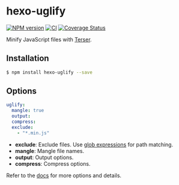 # hexo-uglify

[![NPM version](https://badge.fury.io/js/hexo-uglify.svg)](https://www.npmjs.com/package/hexo-uglify)
[![CI](https://github.com/hexojs/hexo-uglify/actions/workflows/ci.yml/badge.svg?branch=master)](https://github.com/hexojs/hexo-uglify/actions/workflows/ci.yml)
[![Coverage Status](https://coveralls.io/repos/github/hexojs/hexo-uglify/badge.svg?branch=master)](https://coveralls.io/github/hexojs/hexo-uglify?branch=master)

Minify JavaScript files with [Terser](https://www.npmjs.com/package/terser).

## Installation

```bash
$ npm install hexo-uglify --save
```

## Options

```yaml
uglify:
  mangle: true
  output:
  compress:
  exclude:
    - "*.min.js"
```

- **exclude**: Exclude files. Use [glob expressions](https://github.com/micromatch/micromatch#extended-globbing) for path matching.
- **mangle**: Mangle file names.
- **output**: Output options.
- **compress**: Compress options.

Refer to the [docs] for more options and details.

[docs]: https://github.com/terser/terser#minify-options
